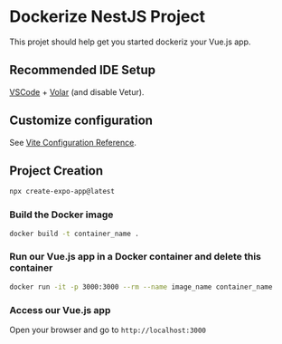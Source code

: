 # Dockerize NestJS Project

This projet should help get you started dockeriz your Vue.js app.

## Recommended IDE Setup

[VSCode](https://code.visualstudio.com/) + [Volar](https://marketplace.visualstudio.com/items?itemName=Vue.volar) (and disable Vetur).

## Customize configuration

See [Vite Configuration Reference](https://vitejs.dev/config/).

## Project Creation

```sh
npx create-expo-app@latest
```

### Build the Docker image

```sh
docker build -t container_name .
```

### Run our Vue.js app in a Docker container and delete this container

```sh
docker run -it -p 3000:3000 --rm --name image_name container_name
```

### Access our Vue.js app 

Open your browser and go to `http://localhost:3000`

